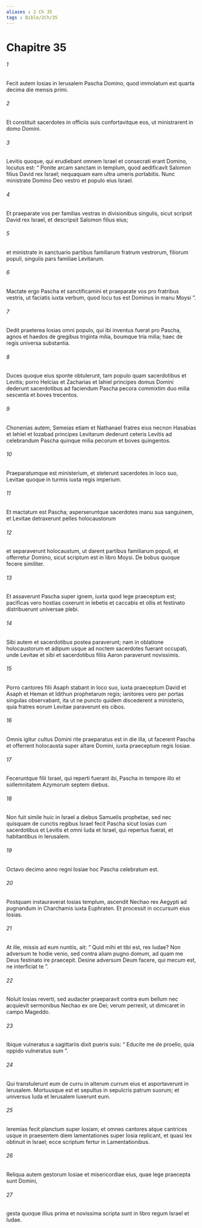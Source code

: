 ```yaml
---
aliases : 2 Ch 35
tags : Bible/2Ch/35
---
```


# Chapitre 35

###### 1
Fecit autem Iosias in Ierusalem Pascha Domino, quod immolatum est quarta decima die mensis primi. 
###### 2
Et constituit sacerdotes in officiis suis confortavitque eos, ut ministrarent in domo Domini. 
###### 3
Levitis quoque, qui erudiebant omnem Israel et consecrati erant Domino, locutus est: “ Ponite arcam sanctam in templum, quod aedificavit Salomon filius David rex Israel; nequaquam eam ultra umeris portabitis. Nunc ministrate Domino Deo vestro et populo eius Israel. 
###### 4
Et praeparate vos per familias vestras in divisionibus singulis, sicut scripsit David rex Israel, et descripsit Salomon filius eius; 
###### 5
et ministrate in sanctuario partibus familiarum fratrum vestrorum, filiorum populi, singulis pars familiae Levitarum. 
###### 6
Mactate ergo Pascha et sanctificamini et praeparate vos pro fratribus vestris, ut faciatis iuxta verbum, quod locu tus est Dominus in manu Moysi ”. 
###### 7
Dedit praeterea Iosias omni populo, qui ibi inventus fuerat pro Pascha, agnos et haedos de gregibus triginta milia, boumque tria milia; haec de regis universa substantia. 
###### 8
Duces quoque eius sponte obtulerunt, tam populo quam sacerdotibus et Levitis; porro Helcias et Zacharias et Iahiel principes domus Domini dederunt sacerdotibus ad faciendum Pascha pecora commixtim duo milia sescenta et boves trecentos. 
###### 9
Chonenias autem, Semeias etiam et Nathanael fratres eius necnon Hasabias et Iehiel et Iozabad principes Levitarum dederunt ceteris Levitis ad celebrandum Pascha quinque milia pecorum et boves quingentos.
###### 10
Praeparatumque est ministerium, et steterunt sacerdotes in loco suo, Levitae quoque in turmis iuxta regis imperium. 
###### 11
Et mactatum est Pascha; asperseruntque sacerdotes manu sua sanguinem, et Levitae detraxerunt pelles holocaustorum 
###### 12
et separaverunt holocaustum, ut darent partibus familiarum populi, et offerretur Domino, sicut scriptum est in libro Moysi. De bobus quoque fecere similiter. 
###### 13
Et assaverunt Pascha super ignem, iuxta quod lege praeceptum est; pacificas vero hostias coxerunt in lebetis et caccabis et ollis et festinato distribuerunt universae plebi. 
###### 14
Sibi autem et sacerdotibus postea paraverunt; nam in oblatione holocaustorum et adipum usque ad noctem sacerdotes fuerant occupati, unde Levitae et sibi et sacerdotibus filiis Aaron paraverunt novissimis. 
###### 15
Porro cantores filii Asaph stabant in loco suo, iuxta praeceptum David et Asaph et Heman et Idithun prophetarum regis; ianitores vero per portas singulas observabant, ita ut ne puncto quidem discederent a ministerio, quia fratres eorum Levitae paraverunt eis cibos.
###### 16
Omnis igitur cultus Domini rite praeparatus est in die illa, ut facerent Pascha et offerrent holocausta super altare Domini, iuxta praeceptum regis Iosiae. 
###### 17
Feceruntque filii Israel, qui reperti fuerant ibi, Pascha in tempore illo et sollemnitatem Azymorum septem diebus. 
###### 18
Non fuit simile huic in Israel a diebus Samuelis prophetae, sed nec quisquam de cunctis regibus Israel fecit Pascha sicut Iosias cum sacerdotibus et Levitis et omni Iuda et Israel, qui repertus fuerat, et habitantibus in Ierusalem. 
###### 19
Octavo decimo anno regni Iosiae hoc Pascha celebratum est.
###### 20
Postquam instauraverat Iosias templum, ascendit Nechao rex Aegypti ad pugnandum in Charchamis iuxta Euphraten. Et processit in occursum eius Iosias. 
###### 21
At ille, missis ad eum nuntiis, ait: “ Quid mihi et tibi est, rex Iudae? Non adversum te hodie venio, sed contra aliam pugno domum, ad quam me Deus festinato ire praecepit. Desine adversum Deum facere, qui mecum est, ne interficiat te ”. 
###### 22
Noluit Iosias reverti, sed audacter praeparavit contra eum bellum nec acquievit sermonibus Nechao ex ore Dei; verum perrexit, ut dimicaret in campo Mageddo. 
###### 23
Ibique vulneratus a sagittariis dixit pueris suis: “ Educite me de proelio, quia oppido vulneratus sum ”. 
###### 24
Qui transtulerunt eum de curru in alterum currum eius et asportaverunt in Ierusalem. Mortuusque est et sepultus in sepulcris patrum suorum; et universus Iuda et Ierusalem luxerunt eum. 
###### 25
Ieremias fecit planctum super Iosiam; et omnes cantores atque cantrices usque in praesentem diem lamentationes super Iosia replicant, et quasi lex obtinuit in Israel; ecce scriptum fertur in Lamentationibus.
###### 26
Reliqua autem gestorum Iosiae et misericordiae eius, quae lege praecepta sunt Domini, 
###### 27
gesta quoque illius prima et novissima scripta sunt in libro regum Israel et Iudae.
